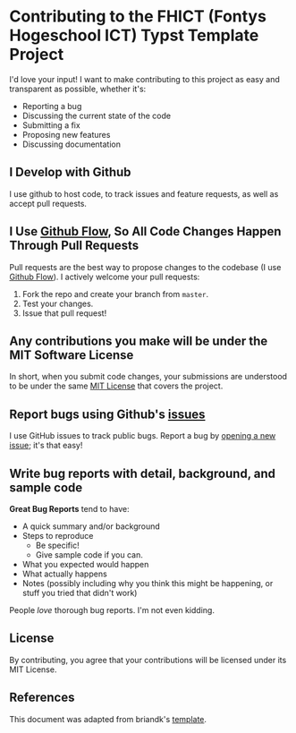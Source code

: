 # Contributing to the FHICT (Fontys Hogeschool ICT) Typst Template Project

I'd love your input! I want to make contributing to this project as easy and transparent as possible, whether it's:

- Reporting a bug
- Discussing the current state of the code
- Submitting a fix
- Proposing new features
- Discussing documentation

<!-- Code of conduct -->

<!--
## Code of Conduct

I am committed to providing a welcoming and inclusive experience for everyone. Please take a moment to read the Code of Conduct [link to Code of Conduct].
-->

## I Develop with Github

I use github to host code, to track issues and feature requests, as well as accept pull requests.

## I Use [Github Flow](https://docs.github.com/en/get-started/using-github/github-flow), So All Code Changes Happen Through Pull Requests

Pull requests are the best way to propose changes to the codebase (I use [Github Flow](https://docs.github.com/en/get-started/using-github/github-flow)). I actively welcome your pull requests:

1. Fork the repo and create your branch from `master`.
2. Test your changes.
3. Issue that pull request!

## Any contributions you make will be under the MIT Software License

In short, when you submit code changes, your submissions are understood to be under the same [MIT License](http://choosealicense.com/licenses/mit/) that covers the project.

## Report bugs using Github's [issues](https://github.com/TomVer99/FHICT-typst-template/issues)

I use GitHub issues to track public bugs. Report a bug by [opening a new issue](https://github.com/TomVer99/FHICT-typst-template/issues); it's that easy!

## Write bug reports with detail, background, and sample code

**Great Bug Reports** tend to have:

- A quick summary and/or background
- Steps to reproduce
  - Be specific!
  - Give sample code if you can.
- What you expected would happen
- What actually happens
- Notes (possibly including why you think this might be happening, or stuff you tried that didn't work)

People *love* thorough bug reports. I'm not even kidding.

## License

By contributing, you agree that your contributions will be licensed under its MIT License.

## References

This document was adapted from briandk's [template](https://gist.github.com/briandk/3d2e8b3ec8daf5a27a62).
